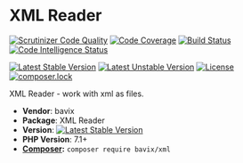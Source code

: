 # XML Reader

[![Scrutinizer Code Quality](https://scrutinizer-ci.com/g/bavix/xml/badges/quality-score.png?b=master)](https://scrutinizer-ci.com/g/bavix/xml/?branch=master)
[![Code Coverage](https://scrutinizer-ci.com/g/bavix/xml/badges/coverage.png?b=master)](https://scrutinizer-ci.com/g/bavix/xml/?branch=master)
[![Build Status](https://scrutinizer-ci.com/g/bavix/xml/badges/build.png?b=master)](https://scrutinizer-ci.com/g/bavix/xml/build-status/master)
[![Code Intelligence Status](https://scrutinizer-ci.com/g/bavix/xml/badges/code-intelligence.svg?b=master)](https://scrutinizer-ci.com/code-intelligence)

[![Latest Stable Version](https://poser.pugx.org/bavix/xml/v/stable)](https://packagist.org/packages/bavix/xml)
[![Latest Unstable Version](https://poser.pugx.org/bavix/xml/v/unstable)](https://packagist.org/packages/bavix/xml)
[![License](https://poser.pugx.org/bavix/xml/license)](https://packagist.org/packages/bavix/xml)
[![composer.lock](https://poser.pugx.org/bavix/xml/composerlock)](https://packagist.org/packages/bavix/xml)

XML Reader - work with xml as files.

* **Vendor**: bavix
* **Package**: XML Reader
* **Version**: [![Latest Stable Version](https://poser.pugx.org/bavix/xml/v/stable)](https://packagist.org/packages/bavix/xml)
* **PHP Version**: 7.1+ 
* **[Composer](https://getcomposer.org/):** `composer require bavix/xml`
